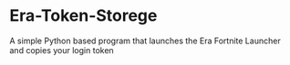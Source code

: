 # Era-Token-Storege
A simple Python based program that launches the Era Fortnite Launcher and copies your login token
